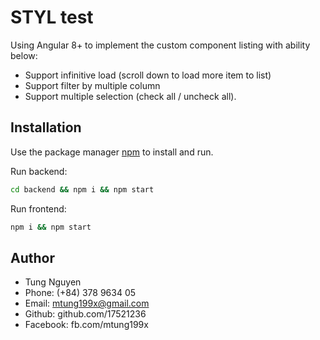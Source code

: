 # STYL test

Using Angular 8+ to implement the custom component listing with ability below: 
-	Support infinitive load (scroll down to load more item to list) 
-	Support filter by multiple column
-	Support multiple selection (check all / uncheck all). 

## Installation

Use the package manager [npm](https://www.npmjs.com/) to install and run.

Run backend: 

```bash
cd backend && npm i && npm start
```

Run frontend: 

```bash
npm i && npm start
```

## Author

- Tung Nguyen
- Phone: (+84) 378 9634 05
- Email: mtung199x@gmail.com
- Github: github.com/17521236
- Facebook: fb.com/mtung199x 


